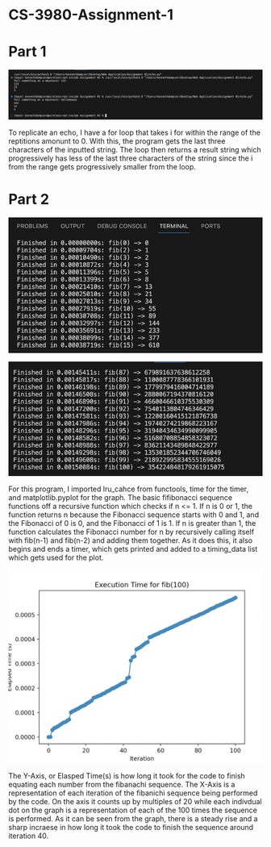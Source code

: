 # CS-3980-Assignment-1

# Part 1
![Plot](imgs/echo.png)

To replicate an echo, I have a for loop that takes i for within the range of the reptitions amonunt to 0. With this, the program gets the last three characters of the inputted string. The loop then returns a result string which progressively has less of the last three characters of the string since the i from the range gets progressively smaller from the loop.

# Part 2

![Plot](imgs/fib1.png)

![Plot](imgs/fib2.png)

For this program, I imported lru_cahce from functools, time for the timer, and matplotlib.pyplot for the graph. The basic fifibonacci sequence functions off a recursive function which checks if n <= 1. If n is 0 or 1, the function returns n because the Fibonacci sequence starts with 0 and 1, and the Fibonacci of 0 is 0, and the Fibonacci of 1 is 1. If n is greater than 1, the function calculates the Fibonacci number for n by recursively calling itself with fib(n-1) and fib(n-2) and adding them together. As it does this, it also begins and ends a timer, which gets printed and added to a timing_data list which gets used for the plot. 

![Plot](imgs/plot.png)

The Y-Axis, or Elasped Time(s) is how long it took for the code to finish equating each number from the fibanachi sequence. The X-Axis is a representation of each iteration of the fibanichi sequence being performed by the code. On the axis it counts up by multiples of 20 while each indivdual dot on the graph is a representation of each of the 100 times the sequence is performed. As it can be seen from the graph, there is a steady rise and a sharp incraese in how long it took the code to finish the sequence around iteration 40.
